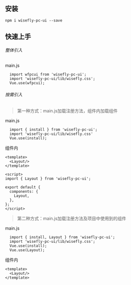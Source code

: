 ## 安装
```
npm i wisefly-pc-ui --save
```
## 快速上手

###### 整体引入

main.js
```
  import wfpcui from 'wisefly-pc-ui';
  import 'wisefly-pc-ui/lib/wisefly.css';
  Vue.use(wfpcui);
```

###### 按需引入

>第一种方式：main.js加载注册方法，组件内加载组件

main.js
```
  import { install } from 'wisefly-pc-ui';
  import 'wisefly-pc-ui/lib/wisefly.css'
  Vue.use(install);
```
组件内
```
<template>
  <Layout/>
</template>

<script>
import { Layout } from 'wisefly-pc-ui';

export default {
  components: {
    Layout,
  },
};
</script>

```

>第二种方式：main.js加载注册方法及项目中使用到的组件

main.js
```
  import { install, Layout } from 'wisefly-pc-ui';
  import 'wisefly-pc-ui/lib/wisefly.css';
  Vue.use(install);
  Vue.use(Layout); 
```
组件内
```
<template>
  <Layout/>
</template>

```